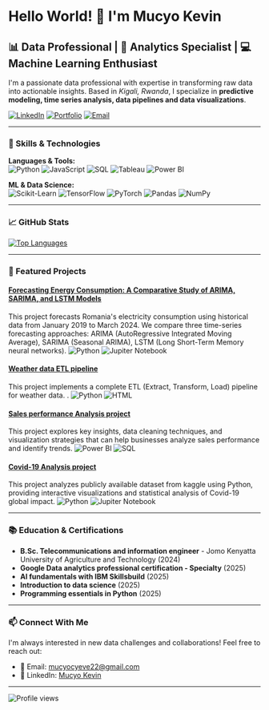 # Hello World! 👋 I'm **Mucyo Kevin**

## 📊 Data Professional | 🧮 Analytics Specialist | 💻 Machine Learning Enthusiast

I'm a passionate data professional with expertise in transforming raw data into actionable insights. Based in *Kigali, Rwanda*, I specialize in **predictive modeling, time series analysis, data pipelines and data visualizations**.

[![LinkedIn](https://img.shields.io/badge/LinkedIn-0077B5?style=for-the-badge&logo=linkedin&logoColor=white)](https://www.linkedin.com/in/mucyo-kevin/)
[![Portfolio](https://img.shields.io/badge/Portfolio-FF5722?style=for-the-badge&logo=todoist&logoColor=white)](https://yourportfolio.com)
[![Email](https://img.shields.io/badge/Email-D14836?style=for-the-badge&logo=gmail&logoColor=white)](mucyocyeve22@gmail.com)

---

### 🔧 Skills & Technologies

**Languages & Tools:**  
![Python](https://img.shields.io/badge/Python-3776AB?style=flat&logo=python&logoColor=white)
![JavaScript](https://img.shields.io/badge/Javascript-3776AB?style=flat&logo=javascript&logoColor=white)
![SQL](https://img.shields.io/badge/SQL-4479A1?style=flat&logo=postgresql&logoColor=white)
![Tableau](https://img.shields.io/badge/Tableau-E97627?style=flat&logo=tableau&logoColor=white)
![Power BI](https://img.shields.io/badge/Power_BI-F2C811?style=flat&logo=powerbi&logoColor=black)

**ML & Data Science:**  
![Scikit-Learn](https://img.shields.io/badge/Scikit_Learn-F7931E?style=flat&logo=scikit-learn&logoColor=white)
![TensorFlow](https://img.shields.io/badge/TensorFlow-FF6F00?style=flat&logo=tensorflow&logoColor=white)
![PyTorch](https://img.shields.io/badge/PyTorch-EE4C2C?style=flat&logo=pytorch&logoColor=white)
![Pandas](https://img.shields.io/badge/Pandas-150458?style=flat&logo=pandas&logoColor=white)
![NumPy](https://img.shields.io/badge/NumPy-013243?style=flat&logo=numpy&logoColor=white)

---

### 📈 GitHub Stats
<!--
![Your GitHub stats](https://github-readme-stats.vercel.app/api?username=MucyoKevin&show_icons=true&theme=tokyonight)-->
[![Top Languages](https://github-readme-stats.vercel.app/api/top-langs/?username=MucyoKevin&layout=compact&theme=tokyonight)](https://github.com/anuraghazra/github-readme-stats)

---

### 🚀 Featured Projects

#### [Forecasting Energy Consumption: A Comparative Study of ARIMA, SARIMA, and LSTM Models](https://github.com/MucyoKevin/energy-prediction-system)
This project forecasts Romania's electricity consumption using historical data from January 2019 to March 2024. We compare three time-series forecasting approaches: ARIMA (AutoRegressive Integrated Moving Average), SARIMA (Seasonal ARIMA), LSTM (Long Short-Term Memory neural networks).
![Python](https://img.shields.io/badge/Python-3776AB?style=flat&logo=python&logoColor=white)
![Jupiter Notebook](https://img.shields.io/badge/jupiter_notebook-F7931E?style=flat&logo=jupiter-notebook&logoColor=white)

#### [Weather data ETL pipeline](https://github.com/MucyoKevin/weather-data-ETL-pipeline)
This project implements a complete ETL (Extract, Transform, Load) pipeline for weather data. .
![Python](https://img.shields.io/badge/Python-3776AB?style=flat&logo=python&logoColor=white)
![HTML](https://img.shields.io/badge/html-FF6F00?style=flat&logo=tensorflow&logoColor=white)

#### [Sales performance Analysis project ](https://github.com/MucyoKevin/sales-performance-analysis)
This project explores key insights, data cleaning techniques, and visualization strategies that can help businesses analyze sales performance and identify trends.
![Power BI](https://img.shields.io/badge/Power_BI-F2C811?style=flat&logo=powerbi&logoColor=black)
![SQL](https://img.shields.io/badge/SQL-4479A1?style=flat&logo=postgresql&logoColor=white)

#### [Covid-19 Analysis project](https://github.com/MucyoKevin/Covid19-analysis-project)
This project analyzes publicly available dataset from kaggle using Python, providing interactive visualizations and statistical analysis of Covid-19 global impact.
![Python](https://img.shields.io/badge/Python-3776AB?style=flat&logo=python&logoColor=white)
![Jupiter Notebook](https://img.shields.io/badge/jupiter_notebook-3776AB?style=flat&logo=jupiter_notebook&logoColor=white)

---

### 📚 Education & Certifications

- **B.Sc. Telecommunications and information engineer** - Jomo Kenyatta University of Agriculture and Technology (2024)
- **Google Data analytics professional certification  - Specialty** (2025)
- **AI fundamentals with IBM Skillsbuild** (2025)
- **Introduction to data science** (2025)
- **Programming essentials in Python** (2025)

---


### 📫 Connect With Me

I'm always interested in new data challenges and collaborations! Feel free to reach out:

- 📧 Email: mucyocyeve22@gmail.com
- 🔗 LinkedIn: [Mucyo Kevin](https://www.linkedin.com/in/mucyo-kevin/)

---

![Profile views](https://komarev.com/ghpvc/?username=MucyoKevin&color=brightgreen)
